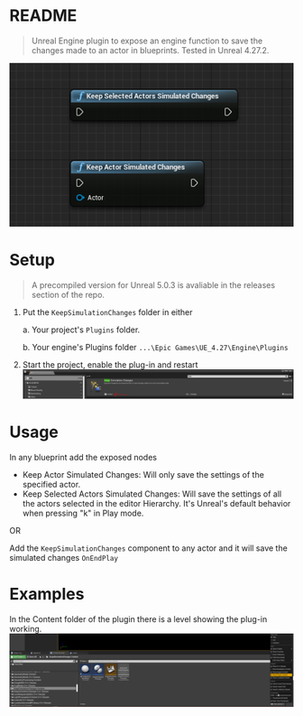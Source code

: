 # README
> Unreal Engine plugin to expose an engine function to save the changes made to an actor in blueprints. Tested in Unreal 4.27.2. 

![image-20220826174114969](README.assets/image-20220826174114969.png)

# Setup
> A precompiled version for Unreal 5.0.3 is avaliable in the releases section of the repo.

1. Put the `KeepSimulationChanges` folder in either

   a. Your project's `Plugins` folder. 

   b. Your engine's Plugins folder `...\Epic Games\UE_4.27\Engine\Plugins`

2. Start the project, enable the plug-in and restart![image-20220826174847895](README.assets/image-20220826174847895.png)



# Usage

In any blueprint add the exposed nodes

- Keep Actor Simulated Changes: Will only save the settings of the specified actor.
- Keep Selected Actors Simulated Changes: Will save the settings of all the actors selected in the editor Hierarchy. It's Unreal's default behavior when pressing "k" in Play mode.

OR

Add the `KeepSimulationChanges` component to any actor and it will save the simulated changes `OnEndPlay`



# Examples

In the Content folder of the plugin there is a level showing the plug-in working.![image-20220826174745112](README.assets/image-20220826174745112.png)
